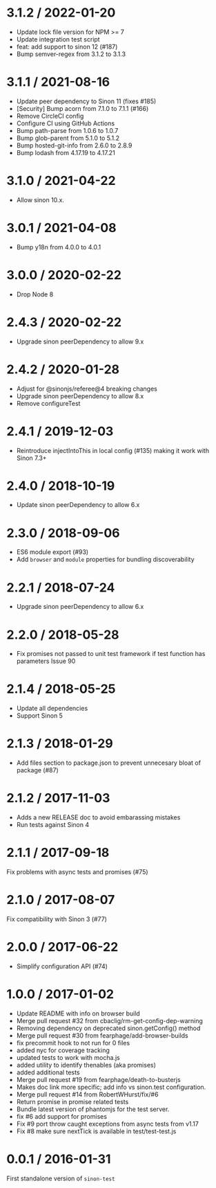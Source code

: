 
3.1.2 / 2022-01-20
==================

  * Update lock file version for NPM >= 7
  * Update integration test script
  * feat: add support to sinon 12 (#187)
  * Bump semver-regex from 3.1.2 to 3.1.3

3.1.1 / 2021-08-16
==================

  * Update peer dependency to Sinon 11 (fixes #185)
  * [Security] Bump acorn from 7.1.0 to 7.1.1 (#166)
  * Remove CircleCI config
  * Configure CI using GitHub Actions
  * Bump path-parse from 1.0.6 to 1.0.7
  * Bump glob-parent from 5.1.0 to 5.1.2
  * Bump hosted-git-info from 2.6.0 to 2.8.9
  * Bump lodash from 4.17.19 to 4.17.21

3.1.0 / 2021-04-22
==================

  * Allow sinon 10.x.

3.0.1 / 2021-04-08
==================

  * Bump y18n from 4.0.0 to 4.0.1

3.0.0 / 2020-02-22
==================

  * Drop Node 8

2.4.3 / 2020-02-22
==================

  * Upgrade sinon peerDependency to allow 9.x

2.4.2 / 2020-01-28
==================

  * Adjust for @sinonjs/referee@4 breaking changes
  * Upgrade sinon peerDependency to allow 8.x
  * Remove configureTest

2.4.1 / 2019-12-03
==================

  * Reintroduce injectIntoThis in local config (#135) making it work with Sinon 7.3+

2.4.0 / 2018-10-19
==================

  * Update sinon peerDependency to allow 6.x

2.3.0 / 2018-09-06
==================

  * ES6 module export (#93)
  * Add `browser` and `module` properties for bundling discoverability

2.2.1 / 2018-07-24
==================

  * Upgrade sinon peerDependency to allow 6.x

2.2.0 / 2018-05-28
==================

  * Fix promises not passed to unit test framework if test function has parameters Issue 90

2.1.4 / 2018-05-25
==================

  * Update all dependencies
  * Support Sinon 5

2.1.3 / 2018-01-29
==================

  * Add files section to package.json to prevent unnecesary bloat of package (#87)

2.1.2 / 2017-11-03
==================

  * Adds a new RELEASE doc to avoid embarassing mistakes
  * Run tests against Sinon 4

2.1.1 / 2017-09-18
==================
Fix problems with async tests and promises (#75)

2.1.0 / 2017-08-07
==================
Fix compatibility with Sinon 3 (#77)


2.0.0 / 2017-06-22
==================

  * Simplify configuration API (#74)

1.0.0 / 2017-01-02
==================

  * Update README with info on browser build
  * Merge pull request #32 from cbaclig/rm-get-config-dep-warning
  * Removing dependency on deprecated sinon.getConfig() method
  * Merge pull request #30 from fearphage/add-browser-builds
  * fix precommit hook to not run for 0 files
  * added nyc for coverage tracking
  * updated tests to work with mocha.js
  * added utility to identify thenables (aka promises)
  * added additional tests
  * Merge pull request #19 from fearphage/death-to-busterjs
  * Makes doc link more specific; add info vs sinon.test configuration.
  * Merge pull request #14 from RobertWHurst/fix/#6
  * Return promise in promise related tests
  * Bundle latest version of phantomjs for the test server.
  * fix #6 add support for promises
  * Fix #9 port throw caught exceptions from async tests from v1.17
  * Fix #8 make sure nextTick is available in test/test-test.js

0.0.1 / 2016-01-31
==================

First standalone version of `sinon-test`
